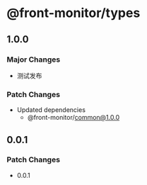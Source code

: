 # @front-monitor/types

## 1.0.0

### Major Changes

- 测试发布

### Patch Changes

- Updated dependencies
  - @front-monitor/common@1.0.0

## 0.0.1

### Patch Changes

- 0.0.1
